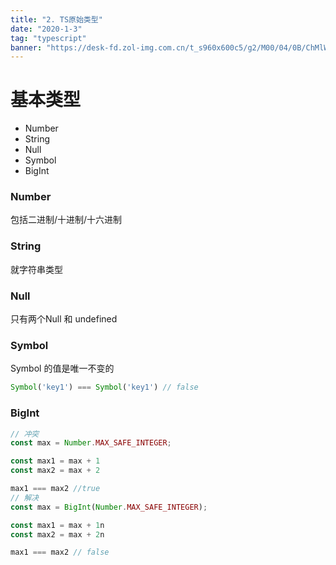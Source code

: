 ```yaml
---
title: "2. TS原始类型"
date: "2020-1-3"
tag: "typescript"
banner: "https://desk-fd.zol-img.com.cn/t_s960x600c5/g2/M00/04/0B/ChMlWl0-oHmIDZvqAAdz3RsOKEYAAMMNwPQhEkAB3P1417.jpg"
---
```


# 基本类型

* Number
* String
* Null
* Symbol
* BigInt


### Number
包括二进制/十进制/十六进制

### String
就字符串类型

### Null
只有两个Null 和 undefined

### Symbol
Symbol 的值是唯一不变的
```ts
Symbol('key1') === Symbol('key1') // false
```

### BigInt
```ts
// 冲突
const max = Number.MAX_SAFE_INTEGER;

const max1 = max + 1
const max2 = max + 2

max1 === max2 //true
// 解决
const max = BigInt(Number.MAX_SAFE_INTEGER);

const max1 = max + 1n
const max2 = max + 2n

max1 === max2 // false
```

